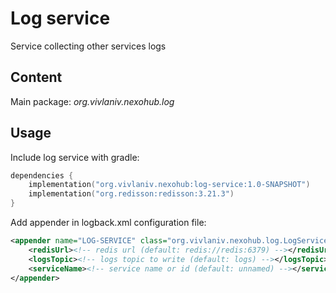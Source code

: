 # Log service

Service collecting other services logs

## Content

Main package: *org.vivlaniv.nexohub.log*

## Usage

Include log service with gradle:

```kotlin
dependencies {
    implementation("org.vivlaniv.nexohub:log-service:1.0-SNAPSHOT")
    implementation("org.redisson:redisson:3.21.3")
}
```

Add appender in logback.xml configuration file:

```xml
<appender name="LOG-SERVICE" class="org.vivlaniv.nexohub.log.LogServiceAppender">
    <redisUrl><!-- redis url (default: redis://redis:6379) --></redisUrl>
    <logsTopic><!-- logs topic to write (default: logs) --></logsTopic>
    <serviceName><!-- service name or id (default: unnamed) --></serviceName>
</appender>
```
